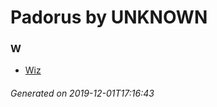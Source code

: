 # Padorus by UNKNOWN

### W
* [Wiz](https://github.com/shadow578/Project-Padoru/blob/master/table-of-contents/characters/Wiz.md)

###### Generated on 2019-12-01T17:16:43
